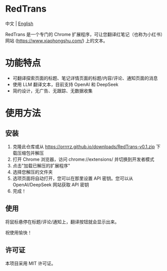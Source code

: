 # RedTrans

中文 | [English](README.md)

RedTrans 是一个专门的 Chrome 扩展程序，可让您翻译红笔记（也称为小红书）网站 (https://www.xiaohongshu.com/) 上的文本。

# 功能特点

- 可翻译探索页面的标题、笔记详情页面的标题/内容/评论、通知页面的消息
- 使用 LLM 翻译文本，目前支持 OpenAI 和 DeepSeek
- 简约设计，无广告、无跟踪、无数据收集

# 使用方法

## 安装

1. 克隆此仓库或从 https://orrrrz.github.io/downloads/RedTrans-v0.1.zip 下载压缩包并解压
2. 打开 Chrome 浏览器，访问 chrome://extensions/ 并切换到开发者模式
3. 点击"加载已解压的扩展程序"
4. 选择您解压的文件夹
5. 选项页面将自动打开，您可以在那里设置 API 密钥。您可以从 OpenAI/DeepSeek 网站获取 API 密钥
6. 完成！

## 使用

将鼠标悬停在标题/评论/通知上，翻译按钮就会显示出来。

祝使用愉快！

## 许可证

本项目采用 MIT 许可证。